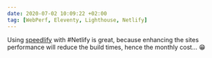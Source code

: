 ```yaml
---
date: 2020-07-02 10:09:22 +02:00
tag: [WebPerf, Eleventy, Lighthouse, Netlify]
---
```


Using [speedlify](https://www.zachleat.com/web/speedlify/) with #Netlify is great, because enhancing the sites performance will reduce the build times, hence the monthly cost… 😁
